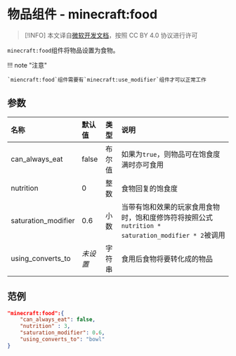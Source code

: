 # 物品组件 - minecraft:food
> [!INFO]
> 本文译自[微软开发文档](https://learn.microsoft.com/en-us/minecraft/creator/)，按照 CC BY 4.0 协议进行许可


`minecraft:food`组件将物品设置为食物。

!!! note "注意"

    `miencraft:food`组件需要有`minecraft:use_modifier`组件才可以正常工作

## 参数

| 名称 | 默认值 | 类型 | 说明  |
|:----------|:----------|:----------|:----------|
| can_always_eat | false | 布尔值 | 如果为`true`，则物品可在饱食度满时亦可食用 |
| nutrition | 0 | 整数 | 食物回复的饱食度 |
| saturation_modifier | 0.6 | 小数 | 当带有饱和效果的玩家食用食物时，饱和度修饰符将按照公式`nutrition * saturation_modifier * 2`被调用 |
| using_converts_to | *未设置* | 字符串 | 食用后食物将要转化成的物品 |

## 范例
```json
"minecraft:food":{
    "can_always_eat": false,
    "nutrition" : 3,
    "saturation_modifier": 0.6,
    "using_converts_to": "bowl"
}
```